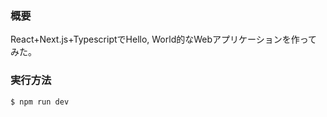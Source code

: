 ### 概要

React+Next.js+TypescriptでHello, World的なWebアプリケーションを作ってみた。

### 実行方法 

```
$ npm run dev
```
